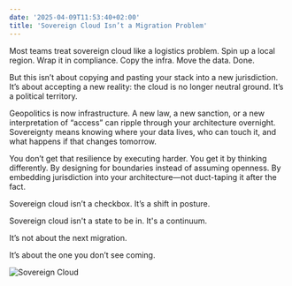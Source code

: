 ```yaml
---
date: '2025-04-09T11:53:40+02:00'
title: 'Sovereign Cloud Isn’t a Migration Problem'
---
```

Most teams treat sovereign cloud like a logistics problem. Spin up a local region. Wrap it in compliance. Copy the infra. Move the data. Done.

But this isn’t about copying and pasting your stack into a new jurisdiction. It’s about accepting a new reality: the cloud is no longer neutral ground. It’s a political territory.

Geopolitics is now infrastructure. A new law, a new sanction, or a new interpretation of “access” can ripple through your architecture overnight. Sovereignty means knowing where your data lives, who can touch it, and what happens if that changes tomorrow.

You don’t get that resilience by executing harder. You get it by thinking differently. By designing for boundaries instead of assuming openness. By embedding jurisdiction into your architecture—not duct-taping it after the fact.

Sovereign cloud isn’t a checkbox. It’s a shift in posture.

Sovereign cloud isn't a state to be in. It's a continuum.

It’s not about the next migration.

It’s about the one you don’t see coming.

![Sovereign Cloud](/images/sovereign-cloud.png)